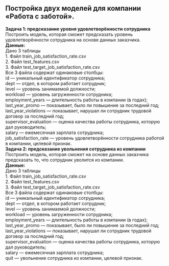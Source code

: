 ## Постройка двух моделей для компании «Работа с заботой».
<b>Задача 1: предсказание уровня удовлетворённости сотрудника</b>
<br>Построить модель, которая сможет предсказать уровень удовлетворённости сотрудника на основе данных заказчика. 
<br>
<b>Данные:</b>
<br>Дано 3 таблицы 
<br>1. Файл train_job_satisfaction_rate.csv
<br>2. Файл test_features.csv
<br>3. Файл test_target_job_satisfaction_rate.csv
<br>Все 3 файла содержат одинаковые столбцы:
<br>id — уникальный идентификатор сотрудника;
<br>dept — отдел, в котором работает сотрудник;
<br>level — уровень занимаемой должности;
<br>workload — уровень загруженности сотрудника;
<br>employment_years — длительность работы в компании (в годах);
<br>last_year_promo — показывает, было ли повышение за последний год;
<br>last_year_violations — показывает, нарушал ли сотрудник трудовой договор за последний год;
<br>supervisor_evaluation — оценка качества работы сотрудника, которую дал руководитель;
<br>salary — ежемесячная зарплата сотрудника;
<br>job_satisfaction_rate — уровень удовлетворённости сотрудника работой в компании, целевой признак.
<br>
<b>Задача 2: предсказание увольнения сотрудника из компании</b>
<br>Построить модель, которая сможет на основе данных заказчика предсказать то, что сотрудник уволится из компании.
<br>
<b>Данные:</b>
<br>Дано 3 таблицы 
<br>1. Файл train_job_satisfaction_rate.csv
<br>2. Файл test_features.csv
<br>3. Файл test_target_job_satisfaction_rate.csv
<br>Все 3 файла содержат одинаковые столбцы:
<br>id — уникальный идентификатор сотрудника;
<br>dept — отдел, в котором работает сотрудник;
<br>level — уровень занимаемой должности;
<br>workload — уровень загруженности сотрудника;
<br>employment_years — длительность работы в компании (в годах);
<br>last_year_promo — показывает, было ли повышение за последний год;
<br>last_year_violations — показывает, нарушал ли сотрудник трудовой договор за последний год;
<br>supervisor_evaluation — оценка качества работы сотрудника, которую дал руководитель;
<br>salary — ежемесячная зарплата сотрудника;
<br>quit — увольнение сотрудника из компании, целевой признак.
